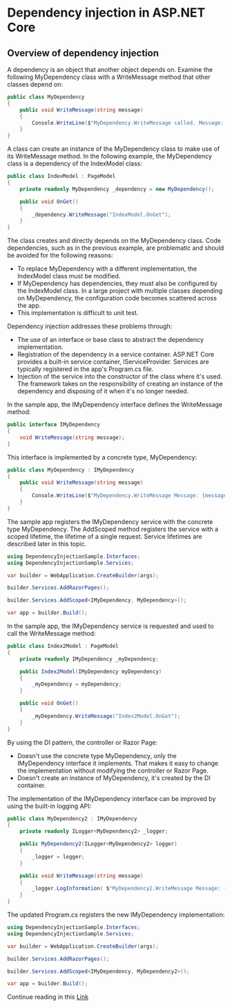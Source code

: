 # Dependency injection in ASP.NET Core

## Overview of dependency injection
A dependency is an object that another object depends on. Examine the following MyDependency class with a WriteMessage method that other classes depend on:

```csharp
public class MyDependency
{
    public void WriteMessage(string message)
    {
        Console.WriteLine($"MyDependency.WriteMessage called. Message: {message}");
    }
}
```

A class can create an instance of the MyDependency class to make use of its WriteMessage method. In the following example, the MyDependency class is a dependency of the IndexModel class:

```csharp
public class IndexModel : PageModel
{
    private readonly MyDependency _dependency = new MyDependency();

    public void OnGet()
    {
        _dependency.WriteMessage("IndexModel.OnGet");
    }
}
```
The class creates and directly depends on the MyDependency class. Code dependencies, such as in the previous example, are problematic and should be avoided for the following reasons:

- To replace MyDependency with a different implementation, the IndexModel class must be modified.
- If MyDependency has dependencies, they must also be configured by the IndexModel class. In a large project with multiple classes depending on MyDependency, the configuration code becomes scattered across the app.
- This implementation is difficult to unit test.

Dependency injection addresses these problems through:
- The use of an interface or base class to abstract the dependency implementation.
- Registration of the dependency in a service container. ASP.NET Core provides a built-in service container, IServiceProvider. Services are typically registered in the app's Program.cs file.
- Injection of the service into the constructor of the class where it's used. The framework takes on the responsibility of creating an instance of the dependency and disposing of it when it's no longer needed.

In the sample app, the IMyDependency interface defines the WriteMessage method:

```csharp
public interface IMyDependency
{
    void WriteMessage(string message);
}
```

This interface is implemented by a concrete type, MyDependency:

```csharp
public class MyDependency : IMyDependency
{
    public void WriteMessage(string message)
    {
        Console.WriteLine($"MyDependency.WriteMessage Message: {message}");
    }
}
```

The sample app registers the IMyDependency service with the concrete type MyDependency. The AddScoped method registers the service with a scoped lifetime, the lifetime of a single request. Service lifetimes are described later in this topic.

```csharp
using DependencyInjectionSample.Interfaces;
using DependencyInjectionSample.Services;

var builder = WebApplication.CreateBuilder(args);

builder.Services.AddRazorPages();

builder.Services.AddScoped<IMyDependency, MyDependency>();

var app = builder.Build();
```

In the sample app, the IMyDependency service is requested and used to call the WriteMessage method:

```csharp
public class Index2Model : PageModel
{
    private readonly IMyDependency _myDependency;

    public Index2Model(IMyDependency myDependency)
    {
        _myDependency = myDependency;            
    }

    public void OnGet()
    {
        _myDependency.WriteMessage("Index2Model.OnGet");
    }
}
```

By using the DI pattern, the controller or Razor Page:

- Doesn't use the concrete type MyDependency, only the IMyDependency interface it implements. That makes it easy to change the implementation without modifying the controller or Razor Page.
- Doesn't create an instance of MyDependency, it's created by the DI container.


The implementation of the IMyDependency interface can be improved by using the built-in logging API:

```csharp
public class MyDependency2 : IMyDependency
{
    private readonly ILogger<MyDependency2> _logger;

    public MyDependency2(ILogger<MyDependency2> logger)
    {
        _logger = logger;
    }

    public void WriteMessage(string message)
    {
        _logger.LogInformation( $"MyDependency2.WriteMessage Message: {message}");
    }
}
```
The updated Program.cs registers the new IMyDependency implementation:

```csharp
using DependencyInjectionSample.Interfaces;
using DependencyInjectionSample.Services;

var builder = WebApplication.CreateBuilder(args);

builder.Services.AddRazorPages();

builder.Services.AddScoped<IMyDependency, MyDependency2>();

var app = builder.Build();
```

Continue reading in this [Link](https://docs.microsoft.com/en-us/aspnet/core/fundamentals/dependency-injection?view=aspnetcore-6.0)